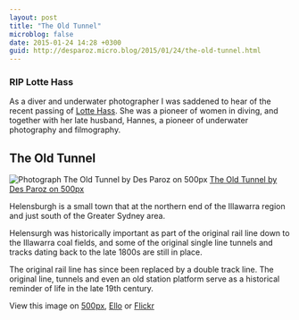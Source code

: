 ```yaml
---
layout: post
title: "The Old Tunnel"
microblog: false
date: 2015-01-24 14:28 +0300
guid: http://desparoz.micro.blog/2015/01/24/the-old-tunnel.html
---
```

<h3>RIP Lotte Hass</h3>

As a diver and underwater photographer I was saddened to hear of the recent passing of <a href="https://en.wikipedia.org/wiki/Lotte_Hass">Lotte Hass</a>. She was a pioneer of women in diving, and together with her late husband, Hannes, a pioneer of underwater photography and filmography.</p>

<h2>The Old Tunnel</h2>

<div class="pixels-photo">
  <img src="https://drscdn.500px.org/photo/96670369/m=900/cf6769d2bfb846527321b5f9ce500328" alt="Photograph The Old Tunnel by Des Paroz on 500px">
  <a href="https://500px.com/photo/96670369/the-old-tunnel-by-des-paroz">The Old Tunnel by Des Paroz on 500px</a>
</div>

<script type="text/javascript" src="https://500px.com/embed.js"></script>

Helensburgh is a small town that at the northern end of the Illawarra region and just south of the Greater Sydney area. 

Helensurgh was historically important as part of the original rail line down to the Illawarra coal fields, and some of the original single line tunnels and tracks dating back to the late 1800s are still in place.

The original rail line has since been replaced by a double track line. The original line, tunnels and even an old station platform serve as a historical reminder of life in the late 19th century.

View this image on <a href="https://500px.com/photo/96670369/the-old-tunnel-by-des-paroz?from=user_library">500px</a>, <a href="https://ello.co/desparoz/post/Jjf33sh-rW8FKSVPybGovw">Ello</a> or <a href="https://www.flickr.com/photos/bluebeyond/16327967296/">Flickr</a>
